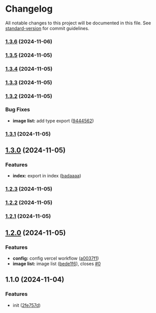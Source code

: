 # Changelog

All notable changes to this project will be documented in this file. See [standard-version](https://github.com/conventional-changelog/standard-version) for commit guidelines.

### [1.3.6](https://github.com/RainesG/base-components/compare/v1.3.5...v1.3.6) (2024-11-06)

### [1.3.5](https://github.com/RainesG/base-components/compare/v1.3.4...v1.3.5) (2024-11-05)

### [1.3.4](https://github.com/RainesG/base-components/compare/v1.3.3...v1.3.4) (2024-11-05)

### [1.3.3](https://github.com/RainesG/base-components/compare/v1.3.2...v1.3.3) (2024-11-05)

### [1.3.2](https://github.com/RainesG/base-components/compare/v1.3.1...v1.3.2) (2024-11-05)


### Bug Fixes

* **image list:** add type export ([9444562](https://github.com/RainesG/base-components/commit/944456240c87c7f1fca678f459a08187ede79500))

### [1.3.1](https://github.com/RainesG/base-components/compare/v1.3.0...v1.3.1) (2024-11-05)

## [1.3.0](https://github.com/RainesG/base-components/compare/v1.2.3...v1.3.0) (2024-11-05)


### Features

* **index:** export in index ([badaaaa](https://github.com/RainesG/base-components/commit/badaaaa1a1d037609ffebcf609088c706709fdf1))

### [1.2.3](https://github.com/RainesG/base-components/compare/v1.2.2...v1.2.3) (2024-11-05)

### [1.2.2](https://github.com/RainesG/base-components/compare/v1.2.1...v1.2.2) (2024-11-05)

### [1.2.1](https://github.com/RainesG/base-components/compare/v1.2.0...v1.2.1) (2024-11-05)

## [1.2.0](https://github.com/RainesG/base-components/compare/v1.1.0...v1.2.0) (2024-11-05)


### Features

* **config:** config vercel workflow ([a0037f1](https://github.com/RainesG/base-components/commit/a0037f1d94ae8e8649252ba55f1136773c70bf5d))
* **image list:** image list ([bede1f6](https://github.com/RainesG/base-components/commit/bede1f679eb51560a522a6d6ccdde230ae0358a5)), closes [#0](https://github.com/RainesG/base-components/issues/0)

## 1.1.0 (2024-11-04)


### Features

* init ([2fe757d](https://github.com/RainesG/base-components/commit/2fe757daf1c1df07bacf1c1244bf4bcfe6ec356d))
